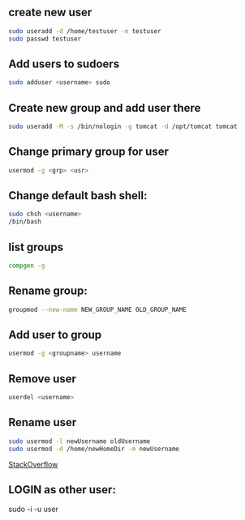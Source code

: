 ## create new user
```bash
sudo useradd -d /home/testuser -m testuser
sudo passwd testuser
```
## Add users to sudoers
```bash
sudo adduser <username> sudo
```

## Create new group and add user there
```bash
sudo useradd -M -s /bin/nologin -g tomcat -d /opt/tomcat tomcat
```

## Change primary group for user
```bash
usermod -g <grp> <usr>
```

## Change default bash shell:
```bash
sudo chsh <username>
/bin/bash
```

## list groups
```bash
compgen -g
```

## Rename group:
```bash
groupmod --new-name NEW_GROUP_NAME OLD_GROUP_NAME
```

## Add user to group
```bash
usermod -g <groupname> username
```

## Remove user
```bash
userdel <username>
```

## Rename user
```bash
sudo usermod -l newUsername oldUsername
sudo usermod -d /home/newHomeDir -m newUsername

```
[StackOverflow][rename-user]


## LOGIN as other user:   
sudo -i -u user    


[rename-user]: https://askubuntu.com/questions/34074/how-do-i-change-my-username
